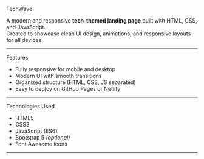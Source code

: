 TechWave

A modern and responsive **tech-themed landing page** built with HTML, CSS, and JavaScript.  
Created to showcase clean UI design, animations, and responsive layouts for all devices.

---

Features
- Fully responsive for mobile and desktop  
- Modern UI with smooth transitions  
- Organized structure (HTML, CSS, JS separated)  
- Easy to deploy on GitHub Pages or Netlify  

---

Technologies Used
- HTML5  
- CSS3  
- JavaScript (ES6)  
- Bootstrap 5 *(optional)*  
- Font Awesome icons  

---


